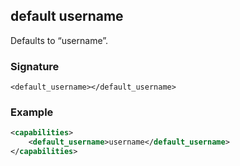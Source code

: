 ## default username

Defaults to “username”.


### Signature

`<default_username></default_username>`


### Example

```xml
<capabilities>
    <default_username>username</default_username>
</capabilities>
```
